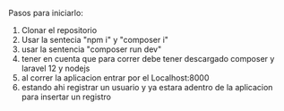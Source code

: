 Pasos para iniciarlo:
1. Clonar el repositorio
2. Usar la sentecia "npm i" y "composer i"
3. usar la sentencia "composer run dev"
4. tener en cuenta que para correr debe tener descargado composer y laravel 12 y nodejs
5. al correr la aplicacion entrar por el Localhost:8000
6. estando ahi registrar un usuario y ya estara adentro de la aplicacion para insertar un registro

